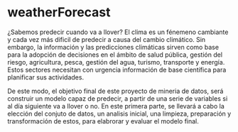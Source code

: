 # weatherForecast
¿Sabemos predecir cuando va a llover?
El clima es un fénemeno cambiante y cada vez más dificil de predecir a causa del cambio climático. Sin embargo, la información y las predicciones climáticas sirven como base para la adopción de decisiones en el ámbito de salud pública, gestión del riesgo, agricultura, pesca, gestión del agua, turismo, transporte y energía. Estos sectores necesitan con urgencia información de base científica para planificar sus actividades.

De este modo, el objetivo final de este proyecto de mineria de datos, será construir un modelo capaz de predecir, a partir de una serie de variables si al día siguiente va a llover o no. En este primera parte, se llevará a cabo la elección del conjuto de datos, un analisis inicial, una limpieza, preparación y transformación de estos, para  elabrorar y evaluar el modelo final.

